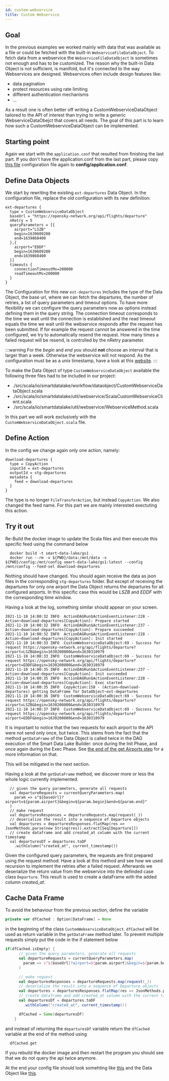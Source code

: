 ```yaml
---
id: custom-webservice
title: Custom Webservice
---
```


## Goal
  In the previous examples we worked mainly with data that was available as a file or could be fetched with the built-in `WebserviceFileDataObject`. To fetch data from a webservice the `WebserviceFileDataObject` is sometimes not enough and has to be customized. The reason why the built-in Data Object is not sufficient, is manifold, but it's connected to the way Webservices are designed. Webservices often include design features like: 
* data pagination
* protect resources using rate limiting 
* different authentication mechanisms
* ...

As a result one is often better off writing a CustomWebserviceDataObject tailored to the API of interest than trying to write a generic WebserviceDataObejct that covers all needs. 
The goal of this part is to learn how such a CustomWebserviceDataObject can be implemented.

## Starting point
Again we start with the `application.conf` that resulted from finishing the last part. If you don't have the application.conf from the last part, please copy [this file](../config-examples/application-historical-part2.conf) configuration file again to **config/application.conf**.

## Define Data Objects
We start by rewriting the existing `ext-departures` Data Object. In the configuration file, replace the old configuration with its new definition:
```
ext-departures {
  type = CustomWebserviceDataObject
  baseUrl = "https://opensky-network.org/api/flights/departure"
  nRetry = 5
  queryParameters = [{
    airport="LSZB"
    begin=1639609200
    end=1639868400
  },{
    airport="EDDF"
    begin=1639609200
    end=1639868400
  }]
  timeouts {
    connectionTimeoutMs=200000
    readTimeoutMs=200000
  }
}
```

  
The Configuration for this new `ext-departures` includes the type of the Data Object, the base url, where we can fetch the departures, the number of retries, a list of query parameters and timeout options. To have more flexibility we can configure the query parameters now as options instead defining them in the query string. The connection timeout corresponds to the time we wait until the connection is established and the read timeout equals the time we wait until the webservice responds after the request has been submitted. If for example the request cannot be answered in the time configured, we try to automatically resend the request. How many times a failed request will be resend, is controlled by the nRetry parameter.

:::warning
  For the *begin* and *end* you should **not** choose an interval that is larger than a week. Otherwise the webservice will not respond. As the configuration must be as a unix timestamp, have a look at this [website](https://www.unixtimestamp.com/).
:::

To make the Data Object of type `CustomWebserviceDataObject` available the following three files had to be included in our project:  
  - ./src/scala/io/smartdatalake/workflow/dataobject/CustomWebserviceDataObject.scala
  - ./src/scala/io/smartdatalake/util/webservice/ScalaCustomWebserviceClient.scala
  - ./src/scala/io/smartdatalake/util/webservice/WebserviceMethod.scala

In this part we will work exclusively with the `CustomWebserviceDataObject.scala` file.

## Define Action
In the config we change again only one action, namely:
```
download-departures {
  type = CopyAction
  inputId = ext-departures
  outputId = stg-departures
  metadata {
    feed = download-departures
  }
}
```
The type is no longer `FileTransferAction`, but instead `CopyAction`. We also changed the feed name. For this part we are mainly interested exectuting this action.

## Try it out
Re-Build the docker image to update the Scala files and then execute this specific feed using the command below
```
  docker build -t smart-data-lake/gs1 .
  docker run --rm -v ${PWD}/data:/mnt/data -v ${PWD}/config:/mnt/config smart-data-lake/gs1:latest --config /mnt/config --feed-sel download-departures
```
Nothing should have changed. You should again receive the data as json files in the corresponding `stg-departures` folder. But except of receiving the departures for only one airport the Data Object returns the departures for all configured airports. In this specific case this would be *LSZB* and *EDDF* with the corresponding time window.

Having a look at the log, something similar should appear on your screen. 
```
2021-11-10 14:00:32 INFO  ActionDAGRun$ActionEventListener:228 - Action~download-departures[CopyAction]: Prepare started
2021-11-10 14:00:32 INFO  ActionDAGRun$ActionEventListener:237 - Action~download-departures[CopyAction]: Prepare succeeded
2021-11-10 14:00:32 INFO  ActionDAGRun$ActionEventListener:228 - Action~download-departures[CopyAction]: Init started
2021-11-10 14:00:33 INFO  CustomWebserviceDataObject:69 - Success for request https://opensky-network.org/api/flights/departure?airport=LSZB&begin=1630200800&end=1630310979
2021-11-10 14:00:33 INFO  CustomWebserviceDataObject:69 - Success for request https://opensky-network.org/api/flights/departure?airport=EDDF&begin=1630200800&end=1630310979
2021-11-10 14:00:35 INFO  ActionDAGRun$ActionEventListener:237 - Action~download-departures[CopyAction]: Init succeeded
2021-11-10 14:00:35 INFO  ActionDAGRun$ActionEventListener:228 - Action~download-departures[CopyAction]: Exec started
2021-11-10 14:00:35 INFO  CopyAction:158 - (Action~download-departures) getting DataFrame for DataObject~ext-departures
2021-11-10 14:00:36 INFO  CustomWebserviceDataObject:69 - Success for request https://opensky-network.org/api/flights/departure?airport=LSZB&begin=1630200800&end=1630310979
2021-11-10 14:00:37 INFO  CustomWebserviceDataObject:69 - Success for request https://opensky-network.org/api/flights/departure?airport=EDDF&begin=1630200800&end=1630310979
```
It is important to notice that the two requests for each airport to the API were not send only once, but twice. 
This stems from the fact that the method `getDataFrame` of the Data Object is called twice in the DAG execution of the Smart Data Lake Builder: once during the Init Phase, and once again during the Exec Phase.
See [the end of the get Airports step](../get-airports) for a more information on that.

This will be mitigated in the next section.

Having a look at the `getDataFrame` method, we discover more or less the whole logic currently implemented. 
```
  // given the query parameters, generate all requests
  val departureRequests = currentQueryParameters.map(
    param => s"${baseUrl}?airport=${param.airport}&begin=${param.begin}&end=${param.end}"
  )
  // make request
  val departuresResponses = departureRequests.map(request(_))
  // deserialize the result into a sequence of Departure objects
  val departures = departuresResponses.flatMap(res => JsonMethods.parse(new String(res)).extract[Seq[Departure]])
  // create dataframe and add created_at column with the current timestamp
  val departuresDf = departures.toDF
    .withColumn("created_at", current_timestamp())
```
Given the configured query parameters, the requests are first prepared using the request method. Have a look at this method and see how we used recursion to implement the retries after a failed request. 
Afterwards we deserialize the return value from the webservice into the definded case class `Departure`. This result is used to create a dataFrame with the added column *created_at*.  

## Cache Data Frame
To avoid the behaviour from the previous section, define the variable
```scala
private var dfCached : Option[DataFrame] = None
```
in the beginning of the class `CustomWebserviceDataObject`.
`dfCached` will be used as return variable in the `getDataFrame` method later. To prevent multiple requests simply put the code in the if statement below
```scala
if(dfCached.isEmpty) {
      // given the query parameters, generate all requests
      val departureRequests = currentQueryParameters.map(
        param => s"${baseUrl}?airport=${param.airport}&begin=${param.begin}&end=${param.end}"
      )

      // make request
      val departuresResponses = departureRequests.map(request(_))
      // deserialize the result into a sequence of Departure objects
      val departures = departuresResponses.flatMap(res => JsonMethods.parse(new String(res)).extract[Seq[Departure]])
      // create dataframe and add created_at column with the current timestamp
      val departuresDf = departures.toDF
        .withColumn("created_at", current_timestamp())

      dfCached = Some(departuresDf)
    }
```
and instead of returning the `departuresDf` variable return the `dfCached` variable at the end of the method using
```scala
  dfCached.get
```
If you rebuild the docker image and then restart the program you should see that we do not query the api twice anymore.

At the end your config file should look somehting like [this](../config-examples/application-download-part3-custom-webservice.conf) and the Data Object like [this](../config-examples/CustomWebserviceDataObject-1.scala).